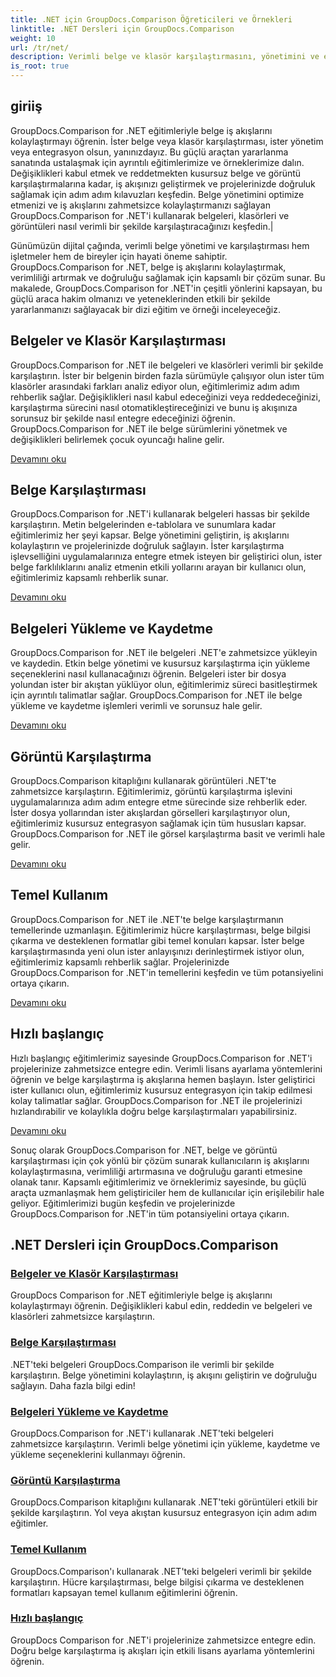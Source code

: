```yaml
---
title: .NET için GroupDocs.Comparison Öğreticileri ve Örnekleri
linktitle: .NET Dersleri için GroupDocs.Comparison
weight: 10
url: /tr/net/
description: Verimli belge ve klasör karşılaştırmasını, yönetimini ve entegrasyonunu zahmetsizce kolaylaştıran GroupDocs.Comparison for .NET'e yönelik kapsamlı eğitimleri keşfedin.
is_root: true
---
```

## giriiş

GroupDocs.Comparison for .NET eğitimleriyle belge iş akışlarını kolaylaştırmayı öğrenin. İster belge veya klasör karşılaştırması, ister yönetim veya entegrasyon olsun, yanınızdayız. Bu güçlü araçtan yararlanma sanatında ustalaşmak için ayrıntılı eğitimlerimize ve örneklerimize dalın. Değişiklikleri kabul etmek ve reddetmekten kusursuz belge ve görüntü karşılaştırmalarına kadar, iş akışınızı geliştirmek ve projelerinizde doğruluk sağlamak için adım adım kılavuzları keşfedin. Belge yönetimini optimize etmenizi ve iş akışlarını zahmetsizce kolaylaştırmanızı sağlayan GroupDocs.Comparison for .NET'i kullanarak belgeleri, klasörleri ve görüntüleri nasıl verimli bir şekilde karşılaştıracağınızı keşfedin.|

Günümüzün dijital çağında, verimli belge yönetimi ve karşılaştırması hem işletmeler hem de bireyler için hayati öneme sahiptir. GroupDocs.Comparison for .NET, belge iş akışlarını kolaylaştırmak, verimliliği artırmak ve doğruluğu sağlamak için kapsamlı bir çözüm sunar. Bu makalede, GroupDocs.Comparison for .NET'in çeşitli yönlerini kapsayan, bu güçlü araca hakim olmanızı ve yeteneklerinden etkili bir şekilde yararlanmanızı sağlayacak bir dizi eğitim ve örneği inceleyeceğiz.

## Belgeler ve Klasör Karşılaştırması

GroupDocs.Comparison for .NET ile belgeleri ve klasörleri verimli bir şekilde karşılaştırın. İster bir belgenin birden fazla sürümüyle çalışıyor olun ister tüm klasörler arasındaki farkları analiz ediyor olun, eğitimlerimiz adım adım rehberlik sağlar. Değişiklikleri nasıl kabul edeceğinizi veya reddedeceğinizi, karşılaştırma sürecini nasıl otomatikleştireceğinizi ve bunu iş akışınıza sorunsuz bir şekilde nasıl entegre edeceğinizi öğrenin. GroupDocs.Comparison for .NET ile belge sürümlerini yönetmek ve değişiklikleri belirlemek çocuk oyuncağı haline gelir.

[Devamını oku](./documents-and-folder-comparison/)

## Belge Karşılaştırması

GroupDocs.Comparison for .NET'i kullanarak belgeleri hassas bir şekilde karşılaştırın. Metin belgelerinden e-tablolara ve sunumlara kadar eğitimlerimiz her şeyi kapsar. Belge yönetimini geliştirin, iş akışlarını kolaylaştırın ve projelerinizde doğruluk sağlayın. İster karşılaştırma işlevselliğini uygulamalarınıza entegre etmek isteyen bir geliştirici olun, ister belge farklılıklarını analiz etmenin etkili yollarını arayan bir kullanıcı olun, eğitimlerimiz kapsamlı rehberlik sunar.

[Devamını oku](./document-comparison/)

## Belgeleri Yükleme ve Kaydetme

GroupDocs.Comparison for .NET ile belgeleri .NET'e zahmetsizce yükleyin ve kaydedin. Etkin belge yönetimi ve kusursuz karşılaştırma için yükleme seçeneklerini nasıl kullanacağınızı öğrenin. Belgeleri ister bir dosya yolundan ister bir akıştan yüklüyor olun, eğitimlerimiz süreci basitleştirmek için ayrıntılı talimatlar sağlar. GroupDocs.Comparison for .NET ile belge yükleme ve kaydetme işlemleri verimli ve sorunsuz hale gelir.

[Devamını oku](./loading-and-saving-documents/)

## Görüntü Karşılaştırma

GroupDocs.Comparison kitaplığını kullanarak görüntüleri .NET'te zahmetsizce karşılaştırın. Eğitimlerimiz, görüntü karşılaştırma işlevini uygulamalarınıza adım adım entegre etme sürecinde size rehberlik eder. İster dosya yollarından ister akışlardan görselleri karşılaştırıyor olun, eğitimlerimiz kusursuz entegrasyon sağlamak için tüm hususları kapsar. GroupDocs.Comparison for .NET ile görsel karşılaştırma basit ve verimli hale gelir.

[Devamını oku](./image-comparison/)

## Temel Kullanım 

GroupDocs.Comparison for .NET ile .NET'te belge karşılaştırmanın temellerinde uzmanlaşın. Eğitimlerimiz hücre karşılaştırması, belge bilgisi çıkarma ve desteklenen formatlar gibi temel konuları kapsar. İster belge karşılaştırmasında yeni olun ister anlayışınızı derinleştirmek istiyor olun, eğitimlerimiz kapsamlı rehberlik sağlar. Projelerinizde GroupDocs.Comparison for .NET'in temellerini keşfedin ve tüm potansiyelini ortaya çıkarın.

[Devamını oku](./basic-usage/)

## Hızlı başlangıç 

Hızlı başlangıç eğitimlerimiz sayesinde GroupDocs.Comparison for .NET'i projelerinize zahmetsizce entegre edin. Verimli lisans ayarlama yöntemlerini öğrenin ve belge karşılaştırma iş akışlarına hemen başlayın. İster geliştirici ister kullanıcı olun, eğitimlerimiz kusursuz entegrasyon için takip edilmesi kolay talimatlar sağlar. GroupDocs.Comparison for .NET ile projelerinizi hızlandırabilir ve kolaylıkla doğru belge karşılaştırmaları yapabilirsiniz.

[Devamını oku](./quick-start/)

Sonuç olarak GroupDocs.Comparison for .NET, belge ve görüntü karşılaştırması için çok yönlü bir çözüm sunarak kullanıcıların iş akışlarını kolaylaştırmasına, verimliliği artırmasına ve doğruluğu garanti etmesine olanak tanır. Kapsamlı eğitimlerimiz ve örneklerimiz sayesinde, bu güçlü araçta uzmanlaşmak hem geliştiriciler hem de kullanıcılar için erişilebilir hale geliyor. Eğitimlerimizi bugün keşfedin ve projelerinizde GroupDocs.Comparison for .NET'in tüm potansiyelini ortaya çıkarın.
## .NET Dersleri için GroupDocs.Comparison 
### [Belgeler ve Klasör Karşılaştırması](./documents-and-folder-comparison/)
GroupDocs Comparison for .NET eğitimleriyle belge iş akışlarını kolaylaştırmayı öğrenin. Değişiklikleri kabul edin, reddedin ve belgeleri ve klasörleri zahmetsizce karşılaştırın.
### [Belge Karşılaştırması](./document-comparison/)
.NET'teki belgeleri GroupDocs.Comparison ile verimli bir şekilde karşılaştırın. Belge yönetimini kolaylaştırın, iş akışını geliştirin ve doğruluğu sağlayın. Daha fazla bilgi edin!
### [Belgeleri Yükleme ve Kaydetme](./loading-and-saving-documents/)
GroupDocs.Comparison for .NET'i kullanarak .NET'teki belgeleri zahmetsizce karşılaştırın. Verimli belge yönetimi için yükleme, kaydetme ve yükleme seçeneklerini kullanmayı öğrenin.
### [Görüntü Karşılaştırma](./image-comparison/)
GroupDocs.Comparison kitaplığını kullanarak .NET'teki görüntüleri etkili bir şekilde karşılaştırın. Yol veya akıştan kusursuz entegrasyon için adım adım eğitimler.
### [Temel Kullanım](./basic-usage/)
GroupDocs.Comparison'ı kullanarak .NET'teki belgeleri verimli bir şekilde karşılaştırın. Hücre karşılaştırması, belge bilgisi çıkarma ve desteklenen formatları kapsayan temel kullanım eğitimlerini öğrenin.
### [Hızlı başlangıç](./quick-start/)
GroupDocs Comparison for .NET'i projelerinize zahmetsizce entegre edin. Doğru belge karşılaştırma iş akışları için etkili lisans ayarlama yöntemlerini öğrenin.
